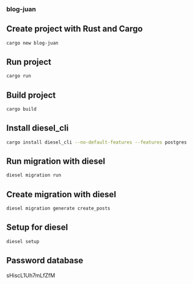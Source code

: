 ### blog-juan

##  Create project with Rust and Cargo
```bash
cargo new blog-juan
```

##  Run project
```bash
cargo run
```

##  Build project
```bash
cargo build
```
## Install diesel_cli
```bash
cargo install diesel_cli --no-default-features --features postgres
```

## Run migration with diesel
```bash
diesel migration run
```

## Create migration with diesel
```bash
diesel migration generate create_posts
```

## Setup for diesel
```bash
diesel setup
```

## Password database
sHiscL1Uh7mLfZfM